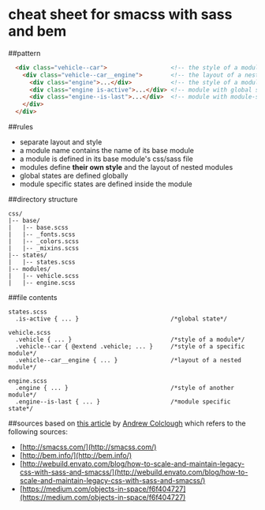 cheat sheet for smacss with sass and bem
=========

##pattern
```html
  <div class="vehicle--car">                  <!-- the style of a module -->
    <div class="vehicle--car__engine">        <!-- the layout of a nested module -->
      <div class="engine">...</div>           <!-- the style of a module -->
      <div class="engine is-active">...</div> <!-- module with global state -->
      <div class="engine--is-last">...</div>  <!-- module with module-specific state -->
    </div>
  </div>
```

##rules
* separate layout and style
* a module name contains the name of its base module
* a module is defined in its base module's css/sass file
* modules define **their own style** and the layout of nested modules
* global states are defined globally
* module specific states are defined inside the module

##directory structure
```
css/
|-- base/
|   |-- base.scss
|   |-- _fonts.scss
|   |-- _colors.scss
|   |-- _mixins.scss
|-- states/
|   |-- states.scss
|-- modules/
|   |-- vehicle.scss
|   |-- engine.scss
```

##file contents
```
states.scss
  .is-active { ... }                          /*global state*/
```
```
vehicle.scss
  .vehicle { ... }                            /*style of a module*/
  .vehicle--car { @extend .vehicle; ... }     /*style of a specific module*/
  .vehicle--car__engine { ... }               /*layout of a nested module*/
```
```
engine.scss
  .engine { ... }                             /*style of another module*/
  .engine--is-last { ... }                    /*module specific state*/
```

##sources
based on [this article](https://medium.com/objects-in-space/f6f404727) by [Andrew Colclough](https://twitter.com/wtc) which refers to the following sources:
* [http://smacss.com/](http://smacss.com/)
* [http://bem.info/](http://bem.info/)
* [http://webuild.envato.com/blog/how-to-scale-and-maintain-legacy-css-with-sass-and-smacss/](http://webuild.envato.com/blog/how-to-scale-and-maintain-legacy-css-with-sass-and-smacss/)
* [https://medium.com/objects-in-space/f6f404727](https://medium.com/objects-in-space/f6f404727)
